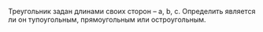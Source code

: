 Треугольник задан длинами своих сторон – a, b, c. Определить является ли он 
тупоугольным, прямоугольным или остроугольным.
